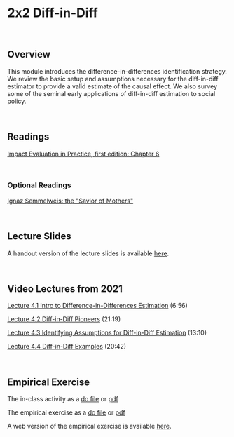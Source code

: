 # 2x2 Diff-in-Diff 

<br>

## Overview  

This module introduces the difference-in-differences identification strategy. We review the basic setup and assumptions necessary for the diff-in-diff estimator to provide a valid estimate of the causal effect. We also survey some of the seminal early applications of diff-in-diff estimation to social policy.

<br>

## Readings

[Impact Evaluation in Practice, first edition: Chapter 6](https://openknowledge.worldbank.org/handle/10986/2550)

<br>

### Optional Readings

[Ignaz Semmelweis: the "Savior of Mothers"](https://www.ajog.org/article/S0002-9378(18)30943-8/fulltext)  

<br>

## Lecture Slides

A handout version of the lecture slides is available [here](ECON523-L3-DD1-handout-2UP.pdf). 

<br>

## Video Lectures from 2021

[Lecture 4.1 Intro to Difference-in-Differences Estimation](https://vimeo.com/514391221) (6:56)  

[Lecture 4.2 Diff-in-Diff Pioneers](https://vimeo.com/514413880) (21:19)  

[Lecture 4.3 Identifying Assumptions for Diff-in-Diff Estimation](https://vimeo.com/514395275) (13:10)  

[Lecture 4.4 Diff-in-Diff Examples](https://vimeo.com/514402706) (20:42)  

<br>

## Empirical Exercise

The in-class activity as a [do file](https://github.com/pjakiela/ECON523/tree/gh-pages/exercises/ECON-523-in-class3.do) or [pdf](https://github.com/pjakiela/ECON523/tree/gh-pages/exercises/ECON-523-E3-in-class.pdf)

The empirical exercise as a [do file](https://github.com/pjakiela/ECON523/tree/gh-pages/exercises/ECON-523-E2-questions.do) or [pdf](https://github.com/pjakiela/ECON523/tree/gh-pages/exercises/ECON-523-E3-questions.pdf)

A web version of the empirical exercise is available [here](https://pjakiela.github.io/ECON523/exercises/E3-DD1.html).

<br>


